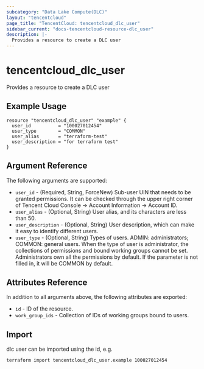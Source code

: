 ```yaml
---
subcategory: "Data Lake Compute(DLC)"
layout: "tencentcloud"
page_title: "TencentCloud: tencentcloud_dlc_user"
sidebar_current: "docs-tencentcloud-resource-dlc_user"
description: |-
  Provides a resource to create a DLC user
---
```


# tencentcloud_dlc_user

Provides a resource to create a DLC user

## Example Usage

```hcl
resource "tencentcloud_dlc_user" "example" {
  user_id          = "100027012454"
  user_type        = "COMMON"
  user_alias       = "terraform-test"
  user_description = "for terraform test"
}
```

## Argument Reference

The following arguments are supported:

* `user_id` - (Required, String, ForceNew) Sub-user UIN that needs to be granted permissions. It can be checked through the upper right corner of Tencent Cloud Console -> Account Information -> Account ID.
* `user_alias` - (Optional, String) User alias, and its characters are less than 50.
* `user_description` - (Optional, String) User description, which can make it easy to identify different users.
* `user_type` - (Optional, String) Types of users. ADMIN: administrators; COMMON: general users. When the type of user is administrator, the collections of permissions and bound working groups cannot be set. Administrators own all the permissions by default. If the parameter is not filled in, it will be COMMON by default.

## Attributes Reference

In addition to all arguments above, the following attributes are exported:

* `id` - ID of the resource.
* `work_group_ids` - Collection of IDs of working groups bound to users.



## Import

dlc user can be imported using the id, e.g.

```
terraform import tencentcloud_dlc_user.example 100027012454
```

